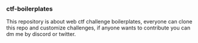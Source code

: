 ### ctf-boilerplates
This repository is about web ctf challenge boilerplates, everyone can clone this repo and customize challenges, if anyone wants to contribute you can dm me by discord or twitter.

